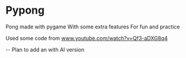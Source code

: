 # Pypong

Pong made with pygame
With some extra features
For fun and practice

Used some code from www.youtube.com/watch?v=Qf3-aDXG8q4

-- Plan to add an with AI version
